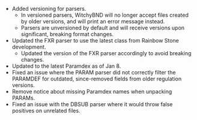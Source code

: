 * Added versioning for parsers.
  * In versioned parsers, WitchyBND will no longer accept files created by older versions, and will print an error message instead.
  * Parsers are unversioned by default and will receive versions upon significant, breaking format changes.
* Updated the FXR parser to use the latest class from Rainbow Stone development.
  * Updated the version of the FXR parser accordingly to avoid breaking changes.
* Updated to the latest Paramdex as of Jan 8.
* Fixed an issue where the PARAM parser did not correctly filter the PARAMDEF for outdated, since-removed fields from older regulation versions.
* Remove notice about missing Paramdex names when unpacking PARAMs.
* Fixed an issue with the DBSUB parser where it would throw false positives on unrelated files.